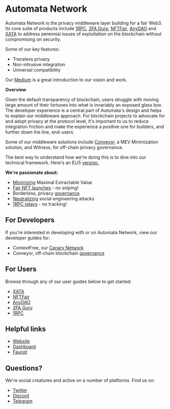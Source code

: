 # Automata Network

Automata Network is the privacy middleware layer building for a fair Web3. Its core suite of products include [1RPC](https://www.1rpc.io), [2FA Guru](https://2fa.guru), [NFTFair](https://nftfair.app), [AnyDAO](https://anydao.app) and [XATA](https://xata.fi) to address perennial issues of exploitation on the blockchain without compromising on security.

Some of our key features:
- Traceless privacy
- Non-intrusive integration
- Universal compatibility

Our [Medium](https://medium.com/atanetwork) is a great introduction to our vision and work. 

**Overview**

Given the default transparency of blockchain, users struggle with moving large amount of their fortunes into what is invariably an exposed glass box. The developer experience is a central part of Automata's design and helps to explain our middleware approach. For blockchain projects to advocate for and adopt privacy at the protocol level, it's important to us to reduce integration friction and make the experience a positive one for builders, and further down the line, end-users. 

Some of our middleware solutions include [Conveyor](https://conveyor.ata.network/#/swap), a MEV Minimization solution, and Witness, for off-chain privacy governance. 

The best way to understand how we're doing this is to dive into our technical framework. Here's an ELI5 [version.](https://medium.com/atanetwork/introduction-to-sgx-the-eli5-3abf25e50057)

**We're passionate about:**

- [Minimizing](./xata/introduction.md) Maximal Extractable Value
- [Fair NFT launches](./nftfair/introduction.md) - no sniping! 
- Borderless, privacy [governance](./anydao/introduction.md)
- [Neutralizing](./2fa/introduction.md) social engineering attacks
- [1RPC relays](./1rpc/introduction.md) - no tracking!

## For Developers 

If you're interested in developing with or on Automata Network, view our developer guides for:
- ContextFree, our [Canary Network ](./canarynet/getstarted/introduction.md)
- Conveyor, off-chain blockchain [governance](./conveyor/overview.md) 

## For Users

Browse through any of our user guides below to get started:

* [XATA](./xata/introduction.md)
* [NFTFair](./nftfair/users/activities.md)
* [AnyDAO](./anydao/guide.md)
* [2FA Guru](./2fa/users/guide.md)
* [1RPC](./1rpc/introduction.md)

## Helpful links

* [Website](https://www.ata.network/)
* [Dashboard](https://d.ata.network/)
* [Faucet](https://faucet.ata.network)

## Questions?

We're social creatures and active on a number of platforms. Find us on: 

* [Twitter](ata.ws/twitter)
* [Discord](ata.ws/discord)
* [Telegram](ata.ws/telegram)
